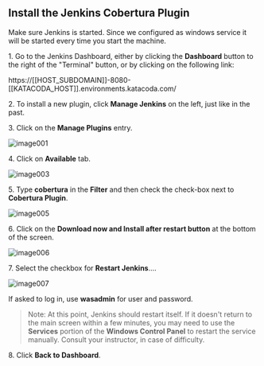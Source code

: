 ## Install the Jenkins Cobertura Plugin

Make sure Jenkins is started. Since we configured as windows service it will be started every time you start the machine.

1\. Go to the Jenkins Dashboard, either by clicking the **Dashboard** button to the right of the "Terminal" button, or by clicking on the following link:

https://[[HOST_SUBDOMAIN]]-8080-[[KATACODA_HOST]].environments.katacoda.com/

2\. To install a new plugin, click **Manage Jenkins** on the left, just like in the past.

3\. Click on the **Manage Plugins** entry.

![image001](https://user-images.githubusercontent.com/558905/37434281-85a2ef1c-27b5-11e8-9f2e-8dbeb9d029db.png)

4\. Click on **Available** tab.

![image003](https://user-images.githubusercontent.com/558905/37434283-85c62342-27b5-11e8-8042-5bcc519415e2.png)

5\. Type **cobertura** in the **Filter** and then check the check-box next to **Cobertura Plugin**.

![image005](https://user-images.githubusercontent.com/558905/37434285-86196ee4-27b5-11e8-9b2e-39ee5465c748.jpg)

6\. Click on the **Download now and Install after restart button** at the bottom of the screen.

![image006](https://user-images.githubusercontent.com/558905/37434286-862f4bc4-27b5-11e8-972c-2c21f06c2196.png)

7\. Select the checkbox for **Restart Jenkins**....

![image007](https://user-images.githubusercontent.com/558905/37434287-8642954e-27b5-11e8-928a-9bd3ce2119ce.png)

If asked to log in, use **wasadmin** for user and password.

>Note: At this point, Jenkins should restart itself. If it doesn't return to the main screen within a few minutes, you may need to use the **Services** portion of the **Windows Control Panel** to restart the service manually. Consult your instructor, in case of difficulty.

8\. Click **Back to Dashboard**.
